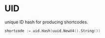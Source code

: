 # UID

unique ID hash for producing shortcodes.

```go
shortcode := uid.Hash(uuid.NewV4().String())
```
